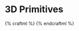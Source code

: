 # 3D Primitives

{% craftml %}
<row spacing="10">
  <cube></cube>
  <cylinder></cylinder>
  <sphere></sphere>
  <dome></dome>
  <prism></prism>
</row>
{% endcraftml %}
